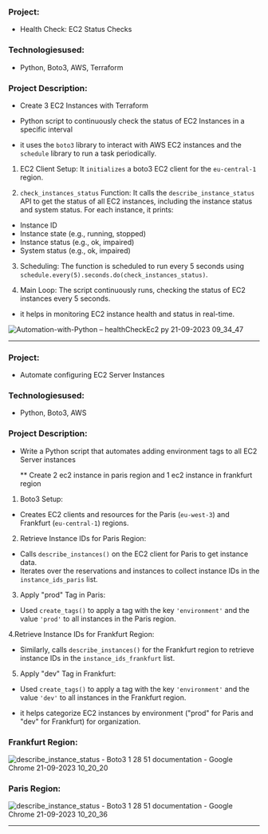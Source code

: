 ### Project:
* Health Check: EC2 Status Checks
### Technologiesused:
* Python, Boto3, AWS, Terraform
### Project Description:
 *  Create 3 EC2 Instances with Terraform

* Python script to continuously check the status of EC2 Instances in a specific interval
* it  uses the ```boto3``` library to interact with AWS EC2 instances and the ```schedule``` library to run a task periodically.

1. EC2 Client Setup: It ```initializes``` a boto3 EC2 client for the ```eu-central-1``` region.

2. ```check_instances_status``` Function: It calls the ```describe_instance_status``` API to get the status of all EC2 instances, including the instance status and system status. For each instance, it prints:

* Instance ID
* Instance state (e.g., running, stopped)
* Instance status (e.g., ok, impaired)
* System status (e.g., ok, impaired)
3. Scheduling: The function is scheduled to run every 5 seconds using ```schedule.every(5).seconds.do(check_instances_status)```.

4. Main Loop: The script continuously runs, checking the status of EC2 instances every 5 seconds.

* it helps in monitoring EC2 instance health and status in real-time.
  
![Automation-with-Python – healthCheckEc2 py 21-09-2023 09_34_47](https://github.com/Rajib-Mardi/Automation-with-Python1/assets/96679708/72bf8c90-7496-4621-9649-5cfcbfb0c07c)

----------------------------------------------------


### Project: 
  * Automate configuring EC2 Server Instances
### Technologiesused:
  * Python, Boto3, AWS

### Project Description:
* Write a Python script that automates adding environment tags to all EC2 Server instances


  ** Create 2 ec2 instance in paris region and 1 ec2 instance in frankfurt region
1. Boto3 Setup:
* Creates EC2 clients and resources for the Paris (```eu-west-3```) and Frankfurt (```eu-central-1```) regions.

2. Retrieve Instance IDs for Paris Region:
* Calls ```describe_instances()``` on the EC2 client for Paris to get instance data.
* Iterates over the reservations and instances to collect instance IDs in the ```instance_ids_paris``` list.

3. Apply "prod" Tag in Paris:
* Used ```create_tags()``` to apply a tag with the key ```'environment'``` and the value ```'prod'``` to all instances in the Paris region.

4.Retrieve Instance IDs for Frankfurt Region:
* Similarly, calls ```describe_instances()``` for the Frankfurt region to retrieve instance IDs in the ```instance_ids_frankfurt``` list.
5. Apply "dev" Tag in Frankfurt:
* Used ```create_tags()``` to apply a tag with the key ```'environment'``` and the value ```'dev'``` to all instances in the Frankfurt region.

 * it helps categorize EC2 instances by environment ("prod" for Paris and "dev" for Frankfurt) for organization.

### Frankfurt Region:

![describe_instance_status - Boto3 1 28 51 documentation - Google Chrome 21-09-2023 10_20_20](https://github.com/Rajib-Mardi/Automation-with-Python1/assets/96679708/c6452197-b805-4440-8b85-df3b0a09ef8a) 


### Paris Region: 
![describe_instance_status - Boto3 1 28 51 documentation - Google Chrome 21-09-2023 10_20_36](https://github.com/Rajib-Mardi/Automation-with-Python1/assets/96679708/1d4bf127-f3d0-41e7-87c0-798513f58ea1)

-------------------------------------


